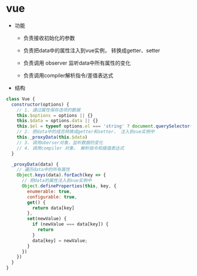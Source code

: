 # vue
  
  * 功能
    
    - 负责接收初始化的参数

    - 负责把data中的属性注入到vue实例， 转换成getter、setter

    - 负责调用 observer 监听data中所有属性的变化

    - 负责调用compiler解析指令/差值表达式
  
  * 结构

  ```js
  class Vue {
    constructor(options) {
      // 1. 通过属性保存选项的数据
      this.$options = options || {}
      this.$data = options.data || {}
      this.$el = typeof options.el === 'string' ? document.querySelector(options.el) : options.el
      // 2. 把data中的成员转换成getter和setter， 注入到vue实例中
      this._proxyData(this.$data)
      // 3. 调用oberser对象，监听数据的变化
      // 4. 调用compiler 对象， 解析指令和插值表达式
    }

    _proxyData(data) {
      // 遍历data中的所有属性
      Object.keys(data).forEach(key => {
        // 把data的属性注入到vue实例中
        Object.defineProperties(this, key, {
          enumerable: true,
          configurable: true,
          get() {
            return data[key]
          },
          set(newValue) {
            if (newValue === data[key]) {
              return
            }
            data[key] = newValue;
          }
        })
      })
    }
  }
  ```